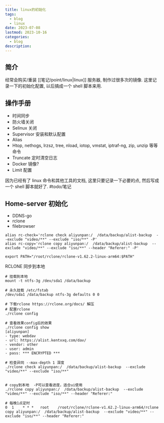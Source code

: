 ```yaml
---
title: linux的初始化
tags:
  - blog
  - linux
date: 2023-07-08
lastmod: 2023-10-16
categories:
  - blog
description: 
---
```


## 简介

经常会购买/重装 [[笔记/point/linux|linux]] 服务器, 制作过很多次的镜像. 这里记录一下的初始化配置, 以后搞成一个 shell 脚本来用.

## 操作手册

- 时间同步
- 防火墙关闭
- Selinux 关闭
- Supervisor 安装和默认配置
- Alias
- Htop, nethogs, lrzsz, tree, nload, iotop, vmstat, iptraf-ng, zip, unzip 等等命令
- Truncate 定时清空日志
- Docker 镜像?
- Limit 配置

因为已经有了 linux 命令和其他工具的文档, 这里只要记录一下必要的点, 然后写成一个 shell 脚本就好了. #todo/笔记

## Home-server 初始化

- DDNS-go
- rclone
- filebrowser

```shell
alias rc-check='rclone check aliyunpan:/  /data/backup/alist-backup  --exclude "video/**" --exclude "iso/**" -P'
alias rc-copy='rclone copy aliyunpan:/  /data/backup/alist-backup  --exclude "video/**" --exclude "iso/**" --header "Referer:" -P'

export PATH="/root/rclone/rclone-v1.62.2-linux-arm64:$PATH"
```

RCLONE 同步到本地

```shell
# 挂载到本地
mount -t ntfs-3g /dev/sda1 /data/backup

# 永久挂载 /etc/fstab
/dev/sda1 /data/backup ntfs-3g defaults 0 0

# 下载rclone https://rclone.org/docs/ 解压
# 配置rclone
./rclone config 

# 查看效果config后的效果
./rclone config show
[aliyunpan]
- type: webdav
- url: https://alist.kentxxq.com/dav/
- vendor: other
- user: admin
- pass: *** ENCRYPTED ***

# 检查异同 --max-depth 1 深度
./rclone check aliyunpan:/  /data/backup/alist-backup  --exclude "video/**" --exclude "iso/**"


# copy到本地  -P可以查看进度，适合ui使用
./rclone copy aliyunpan:/  /data/backup/alist-backup  --exclude "video/**" --exclude "iso/**" --header "Referer:" 

# 每晚1点定时
0  1    * * *   root    /root/rclone/rclone-v1.62.2-linux-arm64/rclone copy aliyunpan:/  /data/backup/alist-backup  --exclude "video/**" --exclude "iso/**" --header "Referer:"
```
